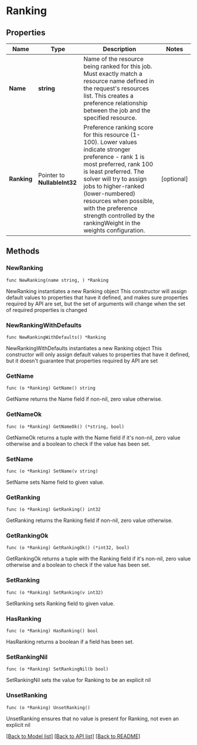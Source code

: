 # Ranking

## Properties

Name | Type | Description | Notes
------------ | ------------- | ------------- | -------------
**Name** | **string** | Name of the resource being ranked for this job. Must exactly match a resource name defined in the request&#39;s resources list. This creates a preference relationship between the job and the specified resource. | 
**Ranking** | Pointer to **NullableInt32** | Preference ranking score for this resource (1-100). Lower values indicate stronger preference - rank 1 is most preferred, rank 100 is least preferred. The solver will try to assign jobs to higher-ranked (lower-numbered) resources when possible, with the preference strength controlled by the rankingWeight in the weights configuration. | [optional] 

## Methods

### NewRanking

`func NewRanking(name string, ) *Ranking`

NewRanking instantiates a new Ranking object
This constructor will assign default values to properties that have it defined,
and makes sure properties required by API are set, but the set of arguments
will change when the set of required properties is changed

### NewRankingWithDefaults

`func NewRankingWithDefaults() *Ranking`

NewRankingWithDefaults instantiates a new Ranking object
This constructor will only assign default values to properties that have it defined,
but it doesn't guarantee that properties required by API are set

### GetName

`func (o *Ranking) GetName() string`

GetName returns the Name field if non-nil, zero value otherwise.

### GetNameOk

`func (o *Ranking) GetNameOk() (*string, bool)`

GetNameOk returns a tuple with the Name field if it's non-nil, zero value otherwise
and a boolean to check if the value has been set.

### SetName

`func (o *Ranking) SetName(v string)`

SetName sets Name field to given value.


### GetRanking

`func (o *Ranking) GetRanking() int32`

GetRanking returns the Ranking field if non-nil, zero value otherwise.

### GetRankingOk

`func (o *Ranking) GetRankingOk() (*int32, bool)`

GetRankingOk returns a tuple with the Ranking field if it's non-nil, zero value otherwise
and a boolean to check if the value has been set.

### SetRanking

`func (o *Ranking) SetRanking(v int32)`

SetRanking sets Ranking field to given value.

### HasRanking

`func (o *Ranking) HasRanking() bool`

HasRanking returns a boolean if a field has been set.

### SetRankingNil

`func (o *Ranking) SetRankingNil(b bool)`

 SetRankingNil sets the value for Ranking to be an explicit nil

### UnsetRanking
`func (o *Ranking) UnsetRanking()`

UnsetRanking ensures that no value is present for Ranking, not even an explicit nil

[[Back to Model list]](../README.md#documentation-for-models) [[Back to API list]](../README.md#documentation-for-api-endpoints) [[Back to README]](../README.md)



